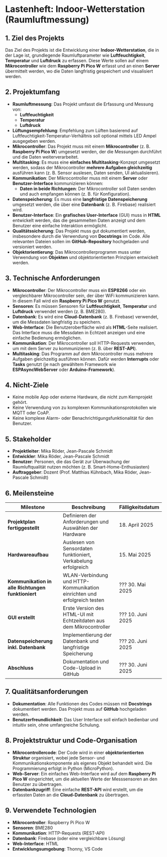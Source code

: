 # Lastenheft: Indoor-Wetterstation (Raumluftmessung)

## 1. Ziel des Projekts

Das Ziel des Projekts ist die Entwicklung einer **Indoor-Wetterstation**, die in der Lage ist, grundlegende Raumluftparameter wie **Luftfeuchtigkeit**, **Temperatur** und **Luftdruck** zu erfassen. Diese Werte sollen auf einem **Mikrocontroller** wie dem **Raspberry Pi Pico W** erfasst und an einen **Server** übermittelt werden, wo die Daten langfristig gespeichert und visualisiert werden.

## 2. Projektumfang

- **Raumluftmessung**: Das Projekt umfasst die Erfassung und Messung von:
  - **Luftfeuchtigkeit**
  - **Temperatur**
  - **Luftdruck**
- **Lüftungsempfehlung**: Empfehlung zum Lüften basierend auf Luftfeuchtigkeit-Temperatur-Verhältnis soll optional mittels LED Ampel ausgegeben werden.
- **Mikrocontroller**: Das Projekt muss mit einem **Mikrocontroller** (z. B. **Raspberry Pi Pico W**) umgesetzt werden, der die Messungen durchführt und die Daten weiterverarbeitet.
- **Multitasking**: Es muss eine **einfaches Multitasking**-Konzept umgesetzt werden, sodass der Mikrocontroller **mehrere Aufgaben gleichzeitig** ausführen kann (z. B. Sensor auslesen, Daten senden, UI aktualisieren).
- **Kommunikation**: Der Mikrocontroller muss mit einem **Server** oder **Benutzer-Interface** kommunizieren können:
  - **Daten in beide Richtungen**: Der Mikrocontroller soll Daten senden und auch empfangen können (z. B. für Konfiguration).
- **Datenspeicherung**: Es muss eine **langfristige Datenspeicherung** umgesetzt werden, die über eine **Datenbank** (z. B. Firebase) realisiert wird.
- **Benutzer-Interface**: Ein **grafisches User-Interface** (GUI) muss in **HTML** entwickelt werden, das die gesammelten Daten anzeigt und dem Benutzer eine einfache Interaktion ermöglicht.
- **Qualitätssicherung**: Das Projekt muss gut dokumentiert werden, insbesondere durch die Verwendung von **Docstrings** im Code. Alle relevanten Dateien sollen im **GitHub-Repository** hochgeladen und versioniert werden.
- **Objektorientierung**: Das Mikrocontrollerprogramm muss unter Verwendung von **Objekten** und objektorientierten Prinzipien entwickelt werden.

## 3. Technische Anforderungen

- **Mikrocontroller**: Der Mikrocontroller muss ein **ESP8266** oder ein vergleichbarer Mikrocontroller sein, der über WiFi kommunizieren kann. In diesem Fall wird ein **Raspberry Pi Pico W** genutzt.
- **Sensoren**: Es müssen Sensoren für **Luftfeuchtigkeit**, **Temperatur** und **Luftdruck** verwendet werden (z. B. BME280).
- **Datenbank**: Es wird eine **Cloud-Datenbank** (z. B. Firebase) verwendet, um die Messdaten langfristig zu speichern.
- **Web-Interface**: Die Benutzeroberfläche wird als **HTML**-Seite realisiert. Das Interface muss die Messdaten in Echtzeit anzeigen und eine einfache Bedienung ermöglichen.
- **Kommunikation**: Der Mikrocontroller soll HTTP-Requests verwenden, um mit dem Server zu kommunizieren (z. B. über **REST-API**).
- **Multitasking**: Das Programm auf dem Mikrocontroller muss mehrere Aufgaben gleichzeitig ausführen können. Dafür werden **Interrupts** oder **Tasks** genutzt (je nach gewähltem Framework wie **ESPAsyncWebServer** oder **Arduino-Framework**).

## 4. Nicht-Ziele

- Keine mobile App oder externe Hardware, die nicht zum Kernprojekt gehört.
- Keine Verwendung von zu komplexen Kommunikationsprotokollen wie MQTT oder CoAP.
- Keine komplexe Alarm- oder Benachrichtigungsfunktionalität für den Benutzer.

## 5. Stakeholder

- **Projektleiter**: Mika Röder, Jean-Pascale Schmidt
- **Entwickler**: Mika Röder, Jean-Pascale Schmidt
- **Benutzer**: Personen, die das Gerät zur Überwachung der Raumluftqualität nutzen möchten (z. B. Smart-Home-Enthusiasten)
- **Auftraggeber**: Dozent (Prof. Matthias Kühnbach, Mika Röder, Jean-Pascale Schmidt)

## 6. Meilensteine

| Milestone                   | Beschreibung                                               | Fälligkeitsdatum |
|-----------------------------|------------------------------------------------------------|------------------|
| **Projektplan fertiggestellt**        | Definieren der Anforderungen und Auswählen der Hardware    | 18. April 2025     |
| **Hardwareaufbau**       | Auslesen von Sensordaten funktioniert, Verkabelung erfolgreich      | 15. Mai 2025     |
| **Kommunikation in alle Richtungen funktioniert** | WLAN-Verbindung und HTTP-Kommunikation einrichten und erfolgreich testen         | ??? 30. Mai 2025     |
| **GUI erstellt**      | Erste Version des HTML-UI mit Echtzeitdaten aus dem Mikrocontroller | ??? 10. Juni 2025    |
| **Datenspeicherung inkl. Datenbank**     | Implementierung der Datenbank und langfristige Speicherung | ??? 20. Juni 2025    |
| **Abschluss**            | Dokumentation und Code-Upload in GitHub                   | ??? 30. Juni 2025    |

## 7. Qualitätsanforderungen

- **Dokumentation**: Alle Funktionen des Codes müssen mit **Docstrings** dokumentiert werden. Das Projekt muss auf **GitHub** hochgeladen werden.
- **Benutzerfreundlichkeit**: Das User Interface soll einfach bedienbar und intuitiv sein, ohne umfangreiche Schulung.

## 8. Projektstruktur und Code-Organisation

- **Mikrocontrollercode**: Der Code wird in einer **objektorientierten Struktur** organisiert, wobei jede Sensor- und Kommunikationskomponente als eigenes Objekt behandelt wird. Die Programmierung erfolgt in Python (MicroPython).
- **Web-Server**: Ein einfaches Web-Interface wird auf dem **Raspberry Pi Pico W** eingerichtet, um die aktuellen Werte der Messsensoren an den Benutzer zu übertragen.
- **Datenbankzugriff**: Eine einfache **REST-API** wird erstellt, um die erfassten Daten an die **Cloud-Datenbank** zu übertragen.

## 9. Verwendete Technologien

- **Mikrocontroller**: Raspberry Pi Pico W
- **Sensoren**: BME280
- **Kommunikation**: HTTP-Requests (REST-API)
- **Datenbank**: Firebase (oder eine vergleichbare Lösung)
- **Web-Interface**: HTML
- **Entwicklungsumgebung**: Thonny, VS Code

